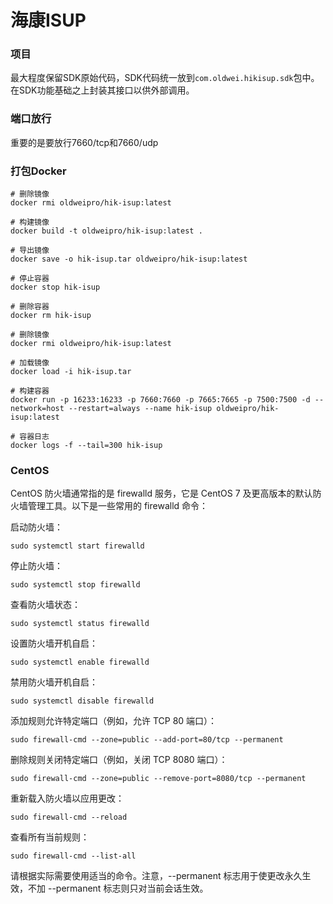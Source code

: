 # 海康ISUP

### 项目

最大程度保留SDK原始代码，SDK代码统一放到`com.oldwei.hikisup.sdk`包中。在SDK功能基础之上封装其接口以供外部调用。

### 端口放行

重要的是要放行7660/tcp和7660/udp

### 打包Docker

```shell
# 删除镜像
docker rmi oldweipro/hik-isup:latest

# 构建镜像
docker build -t oldweipro/hik-isup:latest .

# 导出镜像
docker save -o hik-isup.tar oldweipro/hik-isup:latest

# 停止容器
docker stop hik-isup

# 删除容器
docker rm hik-isup

# 删除镜像
docker rmi oldweipro/hik-isup:latest

# 加载镜像
docker load -i hik-isup.tar

# 构建容器
docker run -p 16233:16233 -p 7660:7660 -p 7665:7665 -p 7500:7500 -d --network=host --restart=always --name hik-isup oldweipro/hik-isup:latest

# 容器日志
docker logs -f --tail=300 hik-isup
```

### CentOS

CentOS 防火墙通常指的是 firewalld 服务，它是 CentOS 7 及更高版本的默认防火墙管理工具。以下是一些常用的 firewalld 命令：

启动防火墙：

```shell
sudo systemctl start firewalld
```

停止防火墙：

```shell
sudo systemctl stop firewalld
```

查看防火墙状态：

```shell
sudo systemctl status firewalld
```

设置防火墙开机自启：

```shell
sudo systemctl enable firewalld
```

禁用防火墙开机自启：

```shell
sudo systemctl disable firewalld
```

添加规则允许特定端口（例如，允许 TCP 80 端口）：

```shell
sudo firewall-cmd --zone=public --add-port=80/tcp --permanent
```

删除规则关闭特定端口（例如，关闭 TCP 8080 端口）：

```shell
sudo firewall-cmd --zone=public --remove-port=8080/tcp --permanent
```

重新载入防火墙以应用更改：

```shell
sudo firewall-cmd --reload
```

查看所有当前规则：

```shell
sudo firewall-cmd --list-all
```

请根据实际需要使用适当的命令。注意，--permanent 标志用于使更改永久生效，不加 --permanent 标志则只对当前会话生效。
